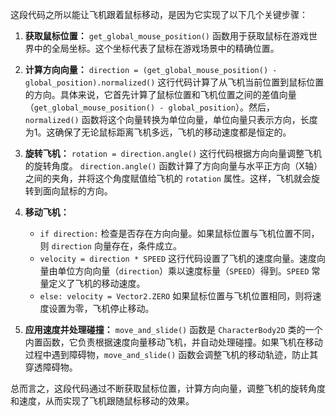 这段代码之所以能让飞机跟着鼠标移动，是因为它实现了以下几个关键步骤：

1. **获取鼠标位置：** `get_global_mouse_position()` 函数用于获取鼠标在游戏世界中的全局坐标。这个坐标代表了鼠标在游戏场景中的精确位置。

2. **计算方向向量：**  `direction = (get_global_mouse_position() - global_position).normalized()` 这行代码计算了从飞机当前位置到鼠标位置的方向。具体来说，它首先计算了鼠标位置和飞机位置之间的差值向量（`get_global_mouse_position() - global_position`）。然后，`normalized()` 函数将这个向量转换为单位向量，单位向量只表示方向，长度为1。这确保了无论鼠标距离飞机多远，飞机的移动速度都是恒定的。

3. **旋转飞机：** `rotation = direction.angle()` 这行代码根据方向向量调整飞机的旋转角度。 `direction.angle()` 函数计算了方向向量与水平正方向（X轴）之间的夹角，并将这个角度赋值给飞机的 `rotation` 属性。这样，飞机就会旋转到面向鼠标的方向。

4. **移动飞机：**
   - `if direction:` 检查是否存在方向向量。如果鼠标位置与飞机位置不同，则 `direction` 向量存在，条件成立。
   - `velocity = direction * SPEED`  这行代码设置了飞机的速度向量。速度向量由单位方向向量（`direction`）乘以速度标量（`SPEED`）得到。`SPEED` 常量定义了飞机的移动速度。
   - `else: velocity = Vector2.ZERO` 如果鼠标位置与飞机位置相同，则将速度设置为零，飞机停止移动。

5. **应用速度并处理碰撞：** `move_and_slide()` 函数是 `CharacterBody2D` 类的一个内置函数，它负责根据速度向量移动飞机，并自动处理碰撞。如果飞机在移动过程中遇到障碍物，`move_and_slide()` 函数会调整飞机的移动轨迹，防止其穿透障碍物。

总而言之，这段代码通过不断获取鼠标位置，计算方向向量，调整飞机的旋转角度和速度，从而实现了飞机跟随鼠标移动的效果。
